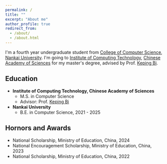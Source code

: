 ```yaml
---
permalink: /
title: ""
excerpt: "About me"
author_profile: true
redirect_from: 
  - /about/
  - /about.html
---
```


I'm a fourth year undergraduate student from [College of Computer Science](https://cc.nankai.edu.cn/), [Nankai University](https://www.nankai.edu.cn/). I'm going to [Institute of Computing Technology](http://www.ict.ac.cn/), [Chinese Academy of Sciences](http://www.cas.cn/) for my master's degree, advised by Prof. [Keping Bi](https://kepingbi.github.io/).

Education
------
- **Institute of Computing Technology, Chinese Academy of Sciences**
  - M.S. in Computer Science
  - Advisor: Prof. [Keping Bi](https://sites.google.com/site/irkepingbi/)
- **Nankai University**
  - B.E. in Computer Science, 2021 - 2025

Hornors and Awards
------
- National Scholarship, Ministry of Education, China, 2024
- National Encouragement Scholarship, Ministry of Education, China, 2023
- National Scholarship, Ministry of Education, China, 2022
